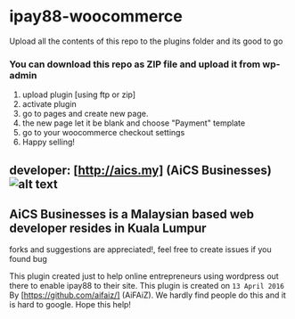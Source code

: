 # ipay88-woocommerce

Upload all the contents of this repo to the plugins folder and its good to go

### You can download this repo as ZIP file and upload it from wp-admin

1. upload plugin [using ftp or zip]
2. activate plugin
3. go to pages and create new page.
4. the new page let it be blank and choose "Payment" template
5. go to your woocommerce checkout settings
6. Happy selling!

developer: [http://aics.my] (AiCS Businesses)
![alt text](http://aics.my/aicontent/themes/aics2016/inc/blog-logo.png "AiCS Businesses")
---
AiCS Businesses is a Malaysian based web developer resides in Kuala Lumpur
---
forks and suggestions are appreciated!, feel free to create issues if you found bug


This plugin created just to help online entrepreneurs using wordpress out there to enable ipay88 to their site.
This plugin is created on `13 April 2016` By [https://github.com/aifaiz/] (AiFAiZ).
We hardly find people do this and it is hard to google. Hope this help!